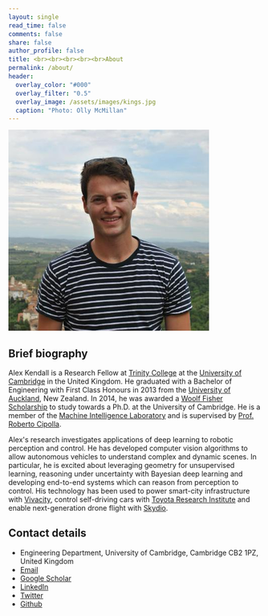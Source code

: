 ```yaml
---
layout: single
read_time: false
comments: false
share: false
author_profile: false
title: <br><br><br><br><br>About
permalink: /about/
header:
  overlay_color: "#000"
  overlay_filter: "0.5"
  overlay_image: /assets/images/kings.jpg
  caption: "Photo: Olly McMillan"
---
```


<div class="author__avatar">
    <img src="/assets/images/alex.jpg" class="author__avatar" alt="Alex Kendall" itemprop="image">
</div>

## Brief biography

Alex Kendall is a Research Fellow at [Trinity College](https://www.trin.cam.ac.uk/) at the [University of Cambridge](https://www.cam.ac.uk/) in the United Kingdom.
He graduated with a Bachelor of Engineering with First Class Honours in 2013 from the [University of Auckland](https://www.auckland.ac.nz/), New Zealand.
In 2014, he was awarded a [Woolf Fisher Scholarship](http://www.woolffishertrust.co.nz/) to study towards a Ph.D. at the University of Cambridge.
He is a member of the [Machine Intelligence Laboratory](https://mi.eng.cam.ac.uk/Main/CVR) and is supervised by [Prof. Roberto Cipolla](https://mi.eng.cam.ac.uk/~cipolla/).

Alex's research investigates applications of deep learning to robotic perception and control.
He has developed computer vision algorithms to allow autonomous vehicles to understand complex and dynamic scenes.
In particular, he is excited about leveraging geometry for unsupervised learning, reasoning under uncertainty with Bayesian deep learning and developing end-to-end systems which can reason from perception to control.
His technology has been used to power smart-city infrastructure with [Vivacity](http://www.vivacitylabs.com/), control self-driving cars with [Toyota Research Institute](http://www.tri.global/) and enable next-generation drone flight with [Skydio](https://www.skydio.com/).

## Contact details

<div class="author__urls-wrapper">
    <ul class="author__urls social-icons" style="">
        <li itemprop="homeLocation" itemscope="" itemtype="http://schema.org/Place">
            <i class="fa fa-fw fa-map-marker" aria-hidden="true"></i> 
            <span itemprop="name">Engineering Department, University of Cambridge, Cambridge CB2 1PZ, United Kingdom</span>
        </li>
        <li>
            <a href="mailto:agk34@cam.ac.uk">
                <i class="fa fa-fw fa-envelope-square" aria-hidden="true"></i>
                <meta itemprop="email" content="agk34@cam.ac.uk">
                Email
            </a>
        </li>
        <li><a href="https://scholar.google.co.uk/citations?user=+" itemprop="sameAs">
            <i class="ai ai-fw ai-google-scholar-square" aria-hidden="true"></i>
            Google Scholar
        </a></li>
        <li><a href="https://www.linkedin.com/in/alexgkendall" itemprop="sameAs">
            <i class="fa fa-fw fa-linkedin-square" aria-hidden="true"></i> 
            LinkedIn
        </a></li>
        <li><a href="https://twitter.com/alexgkendall" itemprop="sameAs">
            <i class="fa fa-fw fa-twitter" aria-hidden="true"></i> 
            Twitter
        </a></li>
        <li><a href="https://github.com/alexgkendall" itemprop="sameAs">
            <i class="fa fa-fw fa-github" aria-hidden="true"></i> 
            Github
        </a></li>
    </ul>
</div>

